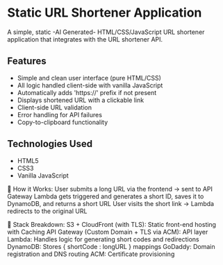 # Static URL Shortener Application

A simple, static -AI Generated- HTML/CSS/JavaScript URL shortener application that integrates with the URL shortener API.

## Features

- Simple and clean user interface (pure HTML/CSS)
- All logic handled client-side with vanilla JavaScript
- Automatically adds 'https://' prefix if not present
- Displays shortened URL with a clickable link
- Client-side URL validation
- Error handling for API failures
- Copy-to-clipboard functionality

## Technologies Used

- HTML5
- CSS3
- Vanilla JavaScript

🧠 How it Works:
User submits a long URL via the frontend → sent to API Gateway
Lambda gets triggered and generates a short ID, saves it to DynamoDB, and returns a short URL
User visits the short link → Lambda redirects to the original URL

🔧 Stack Breakdown:
S3 + CloudFront (with TLS): Static front-end hosting with Caching
API Gateway (Custom Domain + TLS via ACM): API layer
Lambda: Handles logic for generating short codes and redirections
DynamoDB: Stores { shortCode : longURL } mappings
GoDaddy: Domain registration and DNS routing
ACM: Certificate provisioning

